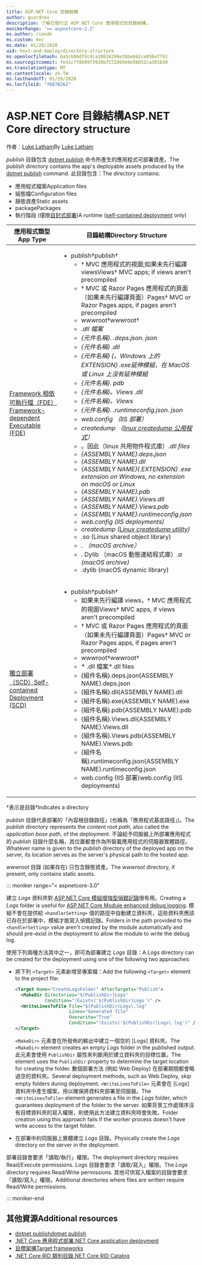```yaml
---
title: ASP.NET Core 目錄結構
author: guardrex
description: 了解已發行之 ASP.NET Core 應用程式的目錄結構。
monikerRange: '>= aspnetcore-2.2'
ms.author: riande
ms.custom: mvc
ms.date: 01/28/2020
uid: host-and-deploy/directory-structure
ms.openlocfilehash: ba5cb96dfdcdca10034299e3bbe662ce056af791
ms.sourcegitcommit: fe41cff0b99f3920b727286944e5b652ca301640
ms.translationtype: MT
ms.contentlocale: zh-TW
ms.lasthandoff: 01/29/2020
ms.locfileid: "76870262"
---
```

# <a name="aspnet-core-directory-structure"></a><span data-ttu-id="538b4-103">ASP.NET Core 目錄結構</span><span class="sxs-lookup"><span data-stu-id="538b4-103">ASP.NET Core directory structure</span></span>

<span data-ttu-id="538b4-104">作者：[Luke Latham](https://github.com/guardrex)</span><span class="sxs-lookup"><span data-stu-id="538b4-104">By [Luke Latham](https://github.com/guardrex)</span></span>

<span data-ttu-id="538b4-105">*publish* 目錄包含 [dotnet publish](/dotnet/core/tools/dotnet-publish) 命令所產生的應用程式可部署資產。</span><span class="sxs-lookup"><span data-stu-id="538b4-105">The *publish* directory contains the app's deployable assets produced by the [dotnet publish](/dotnet/core/tools/dotnet-publish) command.</span></span> <span data-ttu-id="538b4-106">此目錄包含：</span><span class="sxs-lookup"><span data-stu-id="538b4-106">The directory contains:</span></span>

* <span data-ttu-id="538b4-107">應用程式檔案</span><span class="sxs-lookup"><span data-stu-id="538b4-107">Application files</span></span>
* <span data-ttu-id="538b4-108">組態檔</span><span class="sxs-lookup"><span data-stu-id="538b4-108">Configuration files</span></span>
* <span data-ttu-id="538b4-109">靜態資產</span><span class="sxs-lookup"><span data-stu-id="538b4-109">Static assets</span></span>
* <span data-ttu-id="538b4-110">package</span><span class="sxs-lookup"><span data-stu-id="538b4-110">Packages</span></span>
* <span data-ttu-id="538b4-111">執行階段 (僅限[自封式部署](/dotnet/core/deploying/#self-contained-deployments-scd))</span><span class="sxs-lookup"><span data-stu-id="538b4-111">A runtime ([self-contained deployment](/dotnet/core/deploying/#self-contained-deployments-scd) only)</span></span>

| <span data-ttu-id="538b4-112">應用程式類型</span><span class="sxs-lookup"><span data-stu-id="538b4-112">App Type</span></span> | <span data-ttu-id="538b4-113">目錄結構</span><span class="sxs-lookup"><span data-stu-id="538b4-113">Directory Structure</span></span> |
| -------- | ------------------- |
| [<span data-ttu-id="538b4-114">Framework 相依可執行檔（FDE）</span><span class="sxs-lookup"><span data-stu-id="538b4-114">Framework-dependent Executable (FDE)</span></span>](/dotnet/core/deploying/#framework-dependent-executables-fde) | <ul><li><span data-ttu-id="538b4-115">publish&dagger;</span><span class="sxs-lookup"><span data-stu-id="538b4-115">publish&dagger;</span></span><ul><li><span data-ttu-id="538b4-116">&dagger; MVC 應用程式的視圖;如果未先行編譯 views</span><span class="sxs-lookup"><span data-stu-id="538b4-116">Views&dagger; MVC apps; if views aren't precompiled</span></span></li><li><span data-ttu-id="538b4-117">&dagger; MVC 或 Razor Pages 應用程式的頁面（如果未先行編譯頁面）</span><span class="sxs-lookup"><span data-stu-id="538b4-117">Pages&dagger; MVC or Razor Pages apps, if pages aren't precompiled</span></span></li><li><span data-ttu-id="538b4-118">wwwroot&dagger;</span><span class="sxs-lookup"><span data-stu-id="538b4-118">wwwroot&dagger;</span></span></li><li><span data-ttu-id="538b4-119">*.dll 檔案</li><li>{元件名稱}. .deps.json. json</li><li>{元件名稱} .dll</li><li>{元件名稱} {。Windows 上的 EXTENSION} *.exe*延伸模組，在 MacOS 或 Linux 上沒有延伸模組</li><li>{元件名稱}. pdb</li><li>{元件名稱}。Views .dll</li><li>{元件名稱}。Views</li><li>{元件名稱}. .runtimeconfig.json. json</li><li>web.config （IIS 部署）</li><li>createdump （[linux createdump 公用程式](https://github.com/dotnet/coreclr/blob/master/Documentation/botr/xplat-minidump-generation.md#configurationpolicy)）</li>* <li>。因此（linux 共用物件程式庫）</span><span class="sxs-lookup"><span data-stu-id="538b4-119">*.dll files</li><li>{ASSEMBLY NAME}.deps.json</li><li>{ASSEMBLY NAME}.dll</li><li>{ASSEMBLY NAME}{.EXTENSION} *.exe* extension on Windows, no extension on macOS or Linux</li><li>{ASSEMBLY NAME}.pdb</li><li>{ASSEMBLY NAME}.Views.dll</li><li>{ASSEMBLY NAME}.Views.pdb</li><li>{ASSEMBLY NAME}.runtimeconfig.json</li><li>web.config (IIS deployments)</li><li>createdump ([Linux createdump utility](https://github.com/dotnet/coreclr/blob/master/Documentation/botr/xplat-minidump-generation.md#configurationpolicy))</li><li>*.so (Linux shared object library)</span></span></li><li><span data-ttu-id="538b4-120">*. （macOS archive）</li><li>* . Dylib （macOS 動態連結程式庫）</span><span class="sxs-lookup"><span data-stu-id="538b4-120">*.a (macOS archive)</li><li>*.dylib (macOS dynamic library)</span></span></li></ul></li></ul> |
| [<span data-ttu-id="538b4-121">獨立部署（SCD）</span><span class="sxs-lookup"><span data-stu-id="538b4-121">Self-contained Deployment (SCD)</span></span>](/dotnet/core/deploying/#self-contained-deployments-scd) | <ul><li><span data-ttu-id="538b4-122">publish&dagger;</span><span class="sxs-lookup"><span data-stu-id="538b4-122">publish&dagger;</span></span><ul><li><span data-ttu-id="538b4-123">如果未先行編譯 views，&dagger; MVC 應用程式的視圖</span><span class="sxs-lookup"><span data-stu-id="538b4-123">Views&dagger; MVC apps, if views aren't precompiled</span></span></li><li><span data-ttu-id="538b4-124">&dagger; MVC 或 Razor Pages 應用程式的頁面（如果未先行編譯頁面）</span><span class="sxs-lookup"><span data-stu-id="538b4-124">Pages&dagger; MVC or Razor Pages apps, if pages aren't precompiled</span></span></li><li><span data-ttu-id="538b4-125">wwwroot&dagger;</span><span class="sxs-lookup"><span data-stu-id="538b4-125">wwwroot&dagger;</span></span></li><li><span data-ttu-id="538b4-126">\* .dll 檔案</span><span class="sxs-lookup"><span data-stu-id="538b4-126">\*.dll files</span></span></li><li><span data-ttu-id="538b4-127">{組件名稱}.deps.json</span><span class="sxs-lookup"><span data-stu-id="538b4-127">{ASSEMBLY NAME}.deps.json</span></span></li><li><span data-ttu-id="538b4-128">{組件名稱}.dll</span><span class="sxs-lookup"><span data-stu-id="538b4-128">{ASSEMBLY NAME}.dll</span></span></li><li><span data-ttu-id="538b4-129">{組件名稱}.exe</span><span class="sxs-lookup"><span data-stu-id="538b4-129">{ASSEMBLY NAME}.exe</span></span></li><li><span data-ttu-id="538b4-130">{組件名稱}.pdb</span><span class="sxs-lookup"><span data-stu-id="538b4-130">{ASSEMBLY NAME}.pdb</span></span></li><li><span data-ttu-id="538b4-131">{組件名稱}.Views.dll</span><span class="sxs-lookup"><span data-stu-id="538b4-131">{ASSEMBLY NAME}.Views.dll</span></span></li><li><span data-ttu-id="538b4-132">{組件名稱}.Views.pdb</span><span class="sxs-lookup"><span data-stu-id="538b4-132">{ASSEMBLY NAME}.Views.pdb</span></span></li><li><span data-ttu-id="538b4-133">{組件名稱}.runtimeconfig.json</span><span class="sxs-lookup"><span data-stu-id="538b4-133">{ASSEMBLY NAME}.runtimeconfig.json</span></span></li><li><span data-ttu-id="538b4-134">web.config (IIS 部署)</span><span class="sxs-lookup"><span data-stu-id="538b4-134">web.config (IIS deployments)</span></span></li></ul></li></ul> |

<span data-ttu-id="538b4-135">&dagger;表示是目錄</span><span class="sxs-lookup"><span data-stu-id="538b4-135">&dagger;Indicates a directory</span></span>

<span data-ttu-id="538b4-136">*publish* 目錄代表部署的「內容根目錄路徑」(也稱為「應用程式基底路徑」)。</span><span class="sxs-lookup"><span data-stu-id="538b4-136">The *publish* directory represents the *content root path*, also called the *application base path*, of the deployment.</span></span> <span data-ttu-id="538b4-137">不論給予伺服器上所部署應用程式的 *publish* 目錄什麼名稱，其位置都會作為所裝載應用程式的伺服器實體路徑。</span><span class="sxs-lookup"><span data-stu-id="538b4-137">Whatever name is given to the *publish* directory of the deployed app on the server, its location serves as the server's physical path to the hosted app.</span></span>

<span data-ttu-id="538b4-138">*wwwroot* 目錄 (如果存在) 只包含靜態資產。</span><span class="sxs-lookup"><span data-stu-id="538b4-138">The *wwwroot* directory, if present, only contains static assets.</span></span>

::: moniker range="< aspnetcore-3.0"

<span data-ttu-id="538b4-139">建立 *Logs* 資料夾對 [ASP.NET Core 模組增強型偵錯記錄](xref:host-and-deploy/aspnet-core-module#enhanced-diagnostic-logs)很有用。</span><span class="sxs-lookup"><span data-stu-id="538b4-139">Creating a *Logs* folder is useful for [ASP.NET Core Module enhanced debug logging](xref:host-and-deploy/aspnet-core-module#enhanced-diagnostic-logs).</span></span> <span data-ttu-id="538b4-140">模組不會在提供給 `<handlerSetting>` 值的路徑中自動建立資料夾，這些資料夾應該已存在於部署中，模組才能寫入偵錯記錄。</span><span class="sxs-lookup"><span data-stu-id="538b4-140">Folders in the path provided to the `<handlerSetting>` value aren't created by the module automatically and should pre-exist in the deployment to allow the module to write the debug log.</span></span>

<span data-ttu-id="538b4-141">使用下列兩種方法其中之一，即可為部署建立 *Logs* 目錄：</span><span class="sxs-lookup"><span data-stu-id="538b4-141">A *Logs* directory can be created for the deployment using one of the following two approaches:</span></span>

* <span data-ttu-id="538b4-142">將下列 `<Target>` 元素新增至專案檔：</span><span class="sxs-lookup"><span data-stu-id="538b4-142">Add the following `<Target>` element to the project file:</span></span>

   ```xml
   <Target Name="CreateLogsFolder" AfterTargets="Publish">
     <MakeDir Directories="$(PublishDir)Logs" 
              Condition="!Exists('$(PublishDir)Logs')" />
     <WriteLinesToFile File="$(PublishDir)Logs\.log" 
                       Lines="Generated file" 
                       Overwrite="True" 
                       Condition="!Exists('$(PublishDir)Logs\.log')" />
   </Target>
   ```

   <span data-ttu-id="538b4-143">`<MakeDir>` 元素會在所發佈的輸出中建立一個空的 [Logs] 資料夾。</span><span class="sxs-lookup"><span data-stu-id="538b4-143">The `<MakeDir>` element creates an empty *Logs* folder in the published output.</span></span> <span data-ttu-id="538b4-144">此元素會使用 `PublishDir` 屬性來判斷用於建立資料夾的目標位置。</span><span class="sxs-lookup"><span data-stu-id="538b4-144">The element uses the `PublishDir` property to determine the target location for creating the folder.</span></span> <span data-ttu-id="538b4-145">數個部署方法 (例如 Web Deploy) 在部署期間都會略過空的資料夾。</span><span class="sxs-lookup"><span data-stu-id="538b4-145">Several deployment methods, such as Web Deploy, skip empty folders during deployment.</span></span> <span data-ttu-id="538b4-146">`<WriteLinesToFile>` 元素會在 [Logs] 資料夾中產生檔案，用以確保將資料夾部署至伺服器。</span><span class="sxs-lookup"><span data-stu-id="538b4-146">The `<WriteLinesToFile>` element generates a file in the *Logs* folder, which guarantees deployment of the folder to the server.</span></span> <span data-ttu-id="538b4-147">如果背景工作處理序沒有目標資料夾的寫入權限，則使用此方法建立資料夾時會失敗。</span><span class="sxs-lookup"><span data-stu-id="538b4-147">Folder creation using this approach fails if the worker process doesn't have write access to the target folder.</span></span>

* <span data-ttu-id="538b4-148">在部署中的伺服器上實體建立 *Logs* 目錄。</span><span class="sxs-lookup"><span data-stu-id="538b4-148">Physically create the *Logs* directory on the server in the deployment.</span></span>

<span data-ttu-id="538b4-149">部署目錄會要求「讀取/執行」權限。</span><span class="sxs-lookup"><span data-stu-id="538b4-149">The deployment directory requires Read/Execute permissions.</span></span> <span data-ttu-id="538b4-150">*Logs* 目錄會要求「讀取/寫入」權限。</span><span class="sxs-lookup"><span data-stu-id="538b4-150">The *Logs* directory requires Read/Write permissions.</span></span> <span data-ttu-id="538b4-151">其他可供寫入檔案的目錄會要求「讀取/寫入」權限。</span><span class="sxs-lookup"><span data-stu-id="538b4-151">Additional directories where files are written require Read/Write permissions.</span></span>

::: moniker-end

## <a name="additional-resources"></a><span data-ttu-id="538b4-152">其他資源</span><span class="sxs-lookup"><span data-stu-id="538b4-152">Additional resources</span></span>

* [<span data-ttu-id="538b4-153">dotnet publish</span><span class="sxs-lookup"><span data-stu-id="538b4-153">dotnet publish</span></span>](/dotnet/core/tools/dotnet-publish)
* [<span data-ttu-id="538b4-154">.NET Core 應用程式部署</span><span class="sxs-lookup"><span data-stu-id="538b4-154">.NET Core application deployment</span></span>](/dotnet/core/deploying/)
* [<span data-ttu-id="538b4-155">目標架構</span><span class="sxs-lookup"><span data-stu-id="538b4-155">Target frameworks</span></span>](/dotnet/standard/frameworks)
* [<span data-ttu-id="538b4-156">.NET Core RID 類別目錄</span><span class="sxs-lookup"><span data-stu-id="538b4-156">.NET Core RID Catalog</span></span>](/dotnet/core/rid-catalog)
